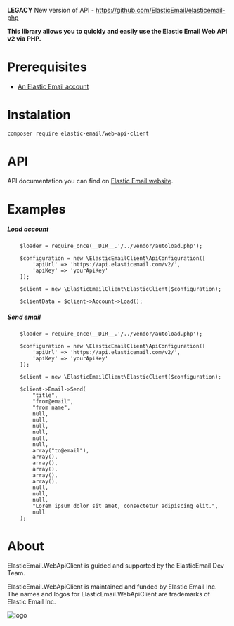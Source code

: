 **LEGACY**
New version of API - https://github.com/ElasticEmail/elasticemail-php

**This library allows you to quickly and easily use the Elastic Email Web API v2 via PHP.**

# Prerequisites #
* [An Elastic Email account](https://elasticemail.com/account/)

# Instalation #
```
composer require elastic-email/web-api-client
```
# API #
API documentation you can find on [Elastic Email website](https://api.elasticemail.com/public/help).

# Examples #

##### Load account #####
```
    $loader = require_once(__DIR__.'/../vendor/autoload.php');

    $configuration = new \ElasticEmailClient\ApiConfiguration([
        'apiUrl' => 'https://api.elasticemail.com/v2/',
        'apiKey' => 'yourApiKey'
    ]);

    $client = new \ElasticEmailClient\ElasticClient($configuration);

    $clientData = $client->Account->Load();
```
##### Send email #####
```
    $loader = require_once(__DIR__.'/../vendor/autoload.php');

    $configuration = new \ElasticEmailClient\ApiConfiguration([
        'apiUrl' => 'https://api.elasticemail.com/v2/',
        'apiKey' => 'yourApiKey'
    ]);

    $client = new \ElasticEmailClient\ElasticClient($configuration);

    $client->Email->Send(
        "title",
        "from@email",
        "from name",
        null,
        null,
        null,
        null,
        null,
        null,
        array("to@email"),
        array(),
        array(),
        array(),
        array(),
        array(),
        null,
        null,
        null,
        "Lorem ipsum dolor sit amet, consectetur adipiscing elit.",
        null
    );
```

# About #
ElasticEmail.WebApiClient is guided and supported by the ElasticEmail Dev Team.

ElasticEmail.WebApiClient is maintained and funded by Elastic Email Inc. The names and logos for ElasticEmail.WebApiClient are trademarks of Elastic Email Inc.

![logo](https://elasticemail.com/files/ee_200x200.png)
